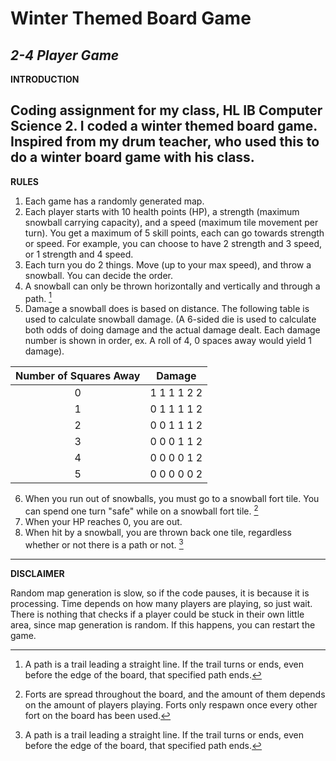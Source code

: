 # Winter Themed Board Game
*2-4 Player Game*
---
**INTRODUCTION**

Coding assignment for my class, HL IB Computer Science 2. I coded a winter themed board game. Inspired from my drum teacher, who used this to do a winter board game with his class. 
---
**RULES**
1. Each game has a randomly generated map. 
2. Each player starts with 10 health points (HP), a strength (maximum snowball carrying capacity), and a speed (maximum tile movement per turn). You get a maximum of 5 skill points, each can go towards strength or speed. For example, you can choose to have 2 strength and 3 speed, or 1 strength and 4 speed. 
3. Each turn you do 2 things. Move (up to your max speed), and throw a snowball. You can decide the order. 
4. A snowball can only be thrown horizontally and vertically and through a path. [^1]
5. Damage a snowball does is based on distance. The following table is used to calculate snowball damage. (A 6-sided die is used to calculate both odds of doing damage and the actual damage dealt. Each damage number is shown in order, ex. A roll of 4, 0 spaces away would yield 1 damage).

|Number of Squares Away|Damage|
|:---:|:---:|
|0|1 1 1 1 2 2|
|1|0 1 1 1 1 2|
|2|0 0 1 1 1 2|
|3|0 0 0 1 1 2|
|4|0 0 0 0 1 2|
|5|0 0 0 0 0 2|
6. When you run out of snowballs, you must go to a snowball fort tile. You can spend one turn "safe" while on a snowball fort tile. [^2]
7. When your HP reaches 0, you are out. 
8. When hit by a snowball, you are thrown back one tile, regardless whether or not there is a path or not. [^1]
---
**DISCLAIMER**

Random map generation is slow, so if the code pauses, it is because it is processing. Time depends on how many players are playing, so just wait. There is nothing that checks if a player could be stuck in their own little area, since map generation is random. If this happens, you can restart the game. 

[^1]: A path is a trail leading a straight line. If the trail turns or ends, even before the edge of the board, that specified path ends. 
[^2]: Forts are spread throughout the board, and the amount of them depends on the amount of players playing. Forts only respawn once every other fort on the board has been used. 
